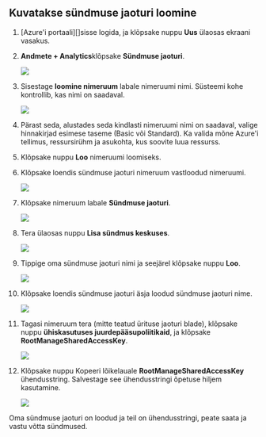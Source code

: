 ## <a name="create-an-event-hub"></a>Kuvatakse sündmuse jaoturi loomine

1. [Azure'i portaali][]sisse logida, ja klõpsake nuppu **Uus** ülaosas ekraani vasakus.

2. **Andmete + Analytics**klõpsake **Sündmuse jaoturi**.

    ![](./media/event-hubs-create-event-hub/create-event-hub9.png)

3. Sisestage **loomine nimeruum** labale nimeruumi nimi. Süsteemi kohe kontrollib, kas nimi on saadaval.

    ![](./media/event-hubs-create-event-hub/create-event-hub1.png)

4. Pärast seda, alustades seda kindlasti nimeruumi nimi on saadaval, valige hinnakirjad esimese taseme (Basic või Standard). Ka valida mõne Azure'i tellimus, ressursirühm ja asukohta, kus soovite luua ressurss. 

2. Klõpsake nuppu **Loo** nimeruumi loomiseks.

6. Klõpsake loendis sündmuse jaoturi nimeruum vastloodud nimeruumi.      

    ![](./media/event-hubs-create-event-hub/create-event-hub2.png)

7. Klõpsake nimeruum labale **Sündmuse jaoturi**.

    ![](./media/event-hubs-create-event-hub/create-event-hub3.png)

8. Tera ülaosas nuppu **Lisa sündmus keskuses**.

    ![](./media/event-hubs-create-event-hub/create-event-hub4.png)

3. Tippige oma sündmuse jaoturi nimi ja seejärel klõpsake nuppu **Loo**.

    ![](./media/event-hubs-create-event-hub/create-event-hub5.png)

4. Klõpsake loendis sündmuse jaoturi äsja loodud sündmuse jaoturi nime. 

    ![](./media/event-hubs-create-event-hub/create-event-hub6.png)

5. Tagasi nimeruum tera (mitte teatud ürituse jaoturi blade), klõpsake nuppu **ühiskasutuses juurdepääsupoliitikaid**, ja klõpsake **RootManageSharedAccessKey**.

    ![](./media/event-hubs-create-event-hub/create-event-hub7.png)

5. Klõpsake nuppu Kopeeri lõikelauale **RootManageSharedAccessKey** ühendusstring. Salvestage see ühendusstringi õpetuse hiljem kasutamine.

    ![](./media/event-hubs-create-event-hub/create-event-hub8.png)

Oma sündmuse jaoturi on loodud ja teil on ühendusstringi, peate saata ja vastu võtta sündmused.

[Azure'i portaal]: https://portal.azure.com/